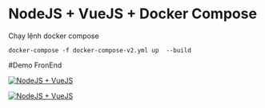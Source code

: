 # NodeJS + VueJS + Docker Compose

Chạy lệnh docker compose 

```
docker-compose -f docker-compose-v2.yml up  --build
```
#Demo FronEnd

[![NodeJS + VueJS](https://github.com/skipperhoa/docker-nodejs-vuejs/tree/main/Demo/1.png)](https://www.youtube.com/watch?v=OyALqtTGbKc&list=PLeoClvLfcvYrwlxEONbGY2sScIahUrIvk&index=48)

[![NodeJS + VueJS](https://github.com/skipperhoa/docker-nodejs-vuejs/tree/main/Demo/2.png)](https://www.youtube.com/watch?v=OyALqtTGbKc&list=PLeoClvLfcvYrwlxEONbGY2sScIahUrIvk&index=48)